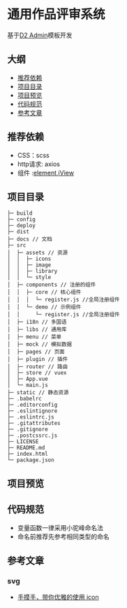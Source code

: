 # 通用作品评审系统
基于[D2 Admin](http://d2admin.fairyever.com/zh/)模板开发
##  大纲
-   [推荐依赖](#推荐依赖)
-   [项目目录](#项目目录)
-   [项目预览](#项目预览)
-   [代码规范](#代码规范)
-   [参考文章](#参考文章)

## 推荐依赖
<div id="推荐依赖"></div>

-   CSS：scss
-   http请求: axios
-   组件 :[element](http://element-cn.eleme.io/#/zh-CN/component/quickstart),[iView](https://www.iviewui.com/docs/guide/install)

##  项目目录
<div id="项目目录"></div>

```
├─ build
├─ config
├─ deploy
├─ dist
├─ docs // 文档
├─ src
│  ├─ assets // 资源
│  │  ├─ icons
│  │  ├─ image
│  │  ├─ library
│  │  └─ style
│  ├─ components // 注册的组件
│  │  ├─ core // 核心组件
│  │  │  └─ register.js //全局注册组件
│  │  └─ demo // 示例组件
│  │     └─ register.js //全局注册组件 
│  ├─ i18n // 多国语
│  ├─ libs // 通用库
│  ├─ menu // 菜单
│  ├─ mock // 模拟数据
│  ├─ pages // 页面
│  ├─ plugin // 插件
│  ├─ router // 路由
│  ├─ store // vuex
│  ├─ App.vue
│  └─ main.js
├─ static // 静态资源
├─ .babelrc
├─ .editorconfig
├─ .eslintignore
├─ .eslintrc.js
├─ .gitattributes
├─ .gitignore
├─ .postcssrc.js
├─ LICENSE
├─ README.md
├─ index.html
└─ package.json
```

##  项目预览
<div id="项目预览"></div>



##  代码规范
<div id="代码规范"></div>

- 变量函数一律采用小驼峰命名法
- 命名前推荐先参考相同类型的命名

## 参考文章
<div id="参考文章"></div>

### svg
-   [手摸手，带你优雅的使用 icon](https://juejin.im/post/59bb864b5188257e7a427c09)